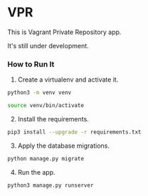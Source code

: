 # VPR

This is Vagrant Private Repository app.

It's still under development.

### How to Run It

1. Create a virtualenv and activate it.

```bash
python3 -m venv venv

source venv/bin/activate
```
2. Install the requirements.

```bash
pip3 install --upgrade -r requirements.txt
```

3. Apply the database migrations.

```bash
python manage.py migrate
```

4. Run the app.

```bash
python3 manage.py runserver
```